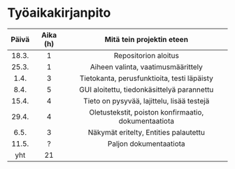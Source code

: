 # Työaikakirjanpito

| Päivä | Aika (h) | Mitä tein projektin eteen  |
| :----:|:-------:| :-----:|
| 18.3. |    1    | Repositorion aloitus  |
| 25.3. |    1    | Aiheen valinta, vaatimusmäärittely  |
| 1.4.  |    3    | Tietokanta, perusfunktioita, testi läpäisty  |
| 8.4.  |    5    | GUI aloitettu, tiedonkäsittelyä parannettu  |
| 15.4. |    4    | Tieto on pysyvää, lajittelu, lisää testejä |
| 29.4. |    4    | Oletustekstit, poiston konfirmaatio, dokumentaatiota |
| 6.5.  |    3    | Näkymät eritelty, Entities palautettu |
| 11.5. |    ?    | Paljon dokumentaatiota |
|  yht  |    21    | |
